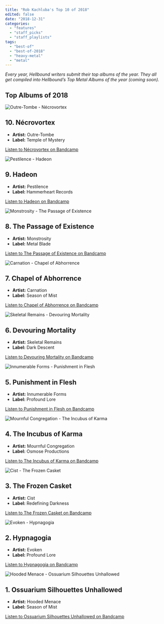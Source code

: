 ```yaml
---
title: "Rob Kachluba's Top 10 of 2018"
edited: false
date: "2018-12-31"
categories:
  - "features"
  - "staff_picks"
  - "staff_playlists"
tags:
  - "best-of"
  - "best-of-2018"
  - "heavy-metal"
  - "metal"
---
```


_Every year, Hellbound writers submit their top albums of the year. They all get compiled into Hellbound’s Top Metal Albums of the year (coming soon)._

## Top Albums of 2018

![Outre-Tombe - Nécrovortex](https://res.cloudinary.com/dy8mxogvn/image/upload/c_fill,f_auto,g_center,h_540,q_auto:good,w_540/v1546037021/a1986353602_16.jpg)

## 10\. Nécrovortex

- **Artist:** Outre-Tombe
- **Label:** Temple of Mystery

[Listen to Nécrovortex on Bandcamp](https://templeofmystery.bandcamp.com/album/n-crovortex)

![Pestilence - Hadeon](https://res.cloudinary.com/dy8mxogvn/image/upload/c_fill,f_auto,g_center,h_540,q_auto:good,w_540/v1546037134/a2894981940_16.jpg)

## 9\. Hadeon

- **Artist:** Pestilence
- **Label:** Hammerheart Records

[Listen to Hadeon on Bandcamp](https://pestilenceofficial.bandcamp.com/album/hadeon)

![Monstrosity - The Passage of Existence](https://res.cloudinary.com/dy8mxogvn/image/upload/c_fill,f_auto,g_center,h_540,q_auto:good,w_540/v1546037238/a0729399211_16.jpg)

## 8\. The Passage of Existence

- **Artist:** Monstrosity
- **Label:** Metal Blade

[Listen to The Passage of Existence on Bandcamp](https://monstrosityofficial.bandcamp.com/album/the-passage-of-existence)

![Carnation - Chapel of Abhorrence](https://res.cloudinary.com/dy8mxogvn/image/upload/c_fill,f_auto,g_center,h_540,q_auto:good,w_540/v1546037403/a3399976004_16.jpg)

## 7\. Chapel of Abhorrence

- **Artist:** Carnation
- **Label:** Season of Mist

[Listen to Chapel of Abhorrence on Bandcamp](https://carnation.bandcamp.com/album/chapel-of-abhorrence)

![Skeletal Remains - Devouring Mortality](https://res.cloudinary.com/dy8mxogvn/image/upload/c_fill,f_auto,g_center,h_540,q_auto:good,w_540/v1546037634/a2453203366_16.jpg)

## 6\. Devouring Mortality

- **Artist:** Skeletal Remains
- **Label:** Dark Descent

[Listen to Devouring Mortality on Bandcamp](https://darkdescentrecords.bandcamp.com/album/devouring-mortality)

![Innumerable Forms - Punishment in Flesh](https://res.cloudinary.com/dy8mxogvn/image/upload/c_fill,f_auto,g_center,h_540,q_auto:good,w_540/v1546037787/a4285624708_16.jpg)

## 5\. Punishment in Flesh

- **Artist:** Innumerable Forms
- **Label:** Profound Lore

[Listen to Punishment in Flesh on Bandcamp](https://innumerableforms.bandcamp.com/album/punishment-in-flesh)

![Mournful Congregation - The Incubus of Karma](https://res.cloudinary.com/dy8mxogvn/image/upload/c_fill,f_auto,g_center,h_540,q_auto:good,w_540/v1546037914/a3989384564_16.jpg)

## 4\. The Incubus of Karma

- **Artist:** Mournful Congregation
- **Label:** Osmose Productions

[Listen to The Incubus of Karma on Bandcamp](https://osmoseproductions.bandcamp.com/album/the-incubus-of-karma)

![Cist - The Frozen Casket](https://res.cloudinary.com/dy8mxogvn/image/upload/c_fill,f_auto,g_center,h_540,q_auto:good,w_540/v1546038035/a4031110989_16.jpg)

## 3\. The Frozen Casket

- **Artist:** Cist
- **Label:** Redefining Darkness

[Listen to The Frozen Casket on Bandcamp](https://redefiningdarknessrecords.bandcamp.com/album/cist-the-frozen-casket)

![Evoken - Hypnagogia](https://res.cloudinary.com/dy8mxogvn/image/upload/c_fill,f_auto,g_center,h_540,q_auto:good,w_540/v1546036106/a1300170172_16.jpg)

## 2\. Hypnagogia

- **Artist:** Evoken
- **Label:** Profound Lore

[Listen to Hypnagogia on Bandcamp](https://profoundlorerecords.bandcamp.com/album/hypnagogia)

![Hooded Menace - Ossuarium Silhouettes Unhallowed](https://res.cloudinary.com/dy8mxogvn/image/upload/c_fill,f_auto,g_center,h_540,q_auto:good,w_540/v1546035750/a0692839493_16.jpg)

## 1\. Ossuarium Silhouettes Unhallowed

- **Artist:** Hooded Menace
- **Label:** Season of Mist

[Listen to Ossuarium Silhouettes Unhallowed on Bandcamp](https://hoodedmenace.bandcamp.com/album/ossuarium-silhouettes-unhallowed)
